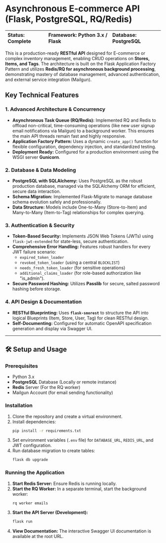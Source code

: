 # Asynchronous E-commerce API (Flask, PostgreSQL, RQ/Redis)

| Status: Complete | Framework: Python 3.x / Flask | Database: PostgreSQL |
| :--- | :--- | :--- |

This is a production-ready **RESTful API** designed for E-commerce or complex inventory management, enabling $\text{CRUD}$ operations on **Stores, Items, and Tags**. The architecture is built on the $\text{Flask}$ Application Factory Pattern and utilizes **Redis/RQ for asynchronous background processing**, demonstrating mastery of database management, advanced authentication, and external service integration (Mailgun).

## Key Technical Features

### 1. Advanced Architecture & Concurrency

* **Asynchronous Task Queue (RQ/Redis):** Implemented $\text{RQ}$ and $\text{Redis}$ to offload non-critical, time-consuming operations (like new user signup email notifications via Mailgun) to a background worker. This ensures the main $\text{API}$ threads remain fast and highly responsive.
* **Application Factory Pattern:** Uses a dynamic `create_app()` function for flexible configuration, dependency injection, and standardized testing.
* **Deployment Ready:** Configured for a production environment using the $\text{WSGI}$ server **Gunicorn**.

### 2. Database & Data Modeling

* **PostgreSQL with SQLAlchemy:** Uses $\text{PostgreSQL}$ as the robust production database, managed via the $\text{SQLAlchemy}$ $\text{ORM}$ for efficient, secure data interaction.
* **Schema Migration:** Implemented $\text{Flask-Migrate}$ to manage database schema evolution safely and professionally.
* **Data Structure:** Models include $\text{One-to-Many}$ (Store-to-Item) and $\text{Many-to-Many}$ (Item-to-Tag) relationships for complex querying.

### 3. Authentication & Security

* **Token-Based Security:** Implements $\text{JSON}$ Web Tokens ($\text{JWTs}$) using `flask-jwt-extended` for state-less, secure authentication.
* **Comprehensive Error Handling:** Features robust handlers for every $\text{JWT}$ failure scenario:
    * `expired_token_loader`
    * `revoked_token_loader` (using a central `BLOCKLIST`)
    * `needs_fresh_token_loader` (for sensitive operations)
    * `additional_claims_loader` (for role-based authorization like "is\_admin").
* **Secure Password Hashing:** Utilizes **Passlib** for secure, salted password hashing before storage.

### 4. API Design & Documentation

* **RESTful Blueprinting:** Uses **`flask-smorest`** to structure the $\text{API}$ into logical $\text{Blueprints}$ (Item, Store, User, Tag) for clean $\text{RESTful}$ design.
* **Self-Documenting:** Configured for automatic $\text{OpenAPI}$ specification generation and display via $\text{Swagger UI}$.

---

## 🛠️ Setup and Usage

### Prerequisites

* Python 3.x
* **PostgreSQL** Database (Locally or remote instance)
* **Redis** Server (For the $\text{RQ}$ worker)
* Mailgun Account (for email sending functionality)

### Installation

1.  Clone the repository and create a virtual environment.
2.  Install dependencies:
    ```bash
    pip install -r requirements.txt
    ```
3.  Set environment variables (`.env` file) for `DATABASE_URL`, `REDIS_URL`, and $\text{JWT}$ configuration.
4.  Run database migration to create tables:
    ```bash
    flask db upgrade
    ```

### Running the Application

1.  **Start Redis Server:** Ensure Redis is running locally.
2.  **Start the RQ Worker:** In a separate terminal, start the background worker:
    ```bash
    rq worker emails
    ```
3.  **Start the API Server (Development):**
    ```bash
    flask run
    ```
4.  **View Documentation:** The interactive $\text{Swagger UI}$ documentation is available at the root $\text{URL}$.